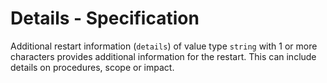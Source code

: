 # Details - Specification

Additional restart information (`details`) of value type `string` with 1 or more
characters provides additional information for the restart. This can include
details on procedures, scope or impact.
